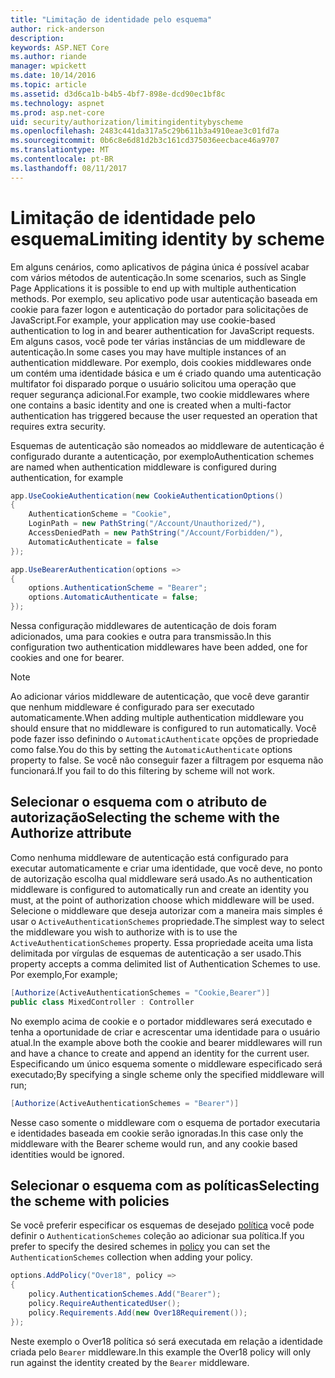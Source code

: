 ```yaml
---
title: "Limitação de identidade pelo esquema"
author: rick-anderson
description: 
keywords: ASP.NET Core
ms.author: riande
manager: wpickett
ms.date: 10/14/2016
ms.topic: article
ms.assetid: d3d6ca1b-b4b5-4bf7-898e-dcd90ec1bf8c
ms.technology: aspnet
ms.prod: asp.net-core
uid: security/authorization/limitingidentitybyscheme
ms.openlocfilehash: 2483c441da317a5c29b611b3a4910eae3c01fd7a
ms.sourcegitcommit: 0b6c8e6d81d2b3c161cd375036eecbace46a9707
ms.translationtype: MT
ms.contentlocale: pt-BR
ms.lasthandoff: 08/11/2017
---
```

# <a name="limiting-identity-by-scheme"></a><span data-ttu-id="cce68-103">Limitação de identidade pelo esquema</span><span class="sxs-lookup"><span data-stu-id="cce68-103">Limiting identity by scheme</span></span>

<a name=security-authorization-limiting-by-scheme></a>

<span data-ttu-id="cce68-104">Em alguns cenários, como aplicativos de página única é possível acabar com vários métodos de autenticação.</span><span class="sxs-lookup"><span data-stu-id="cce68-104">In some scenarios, such as Single Page Applications it is possible to end up with multiple authentication methods.</span></span> <span data-ttu-id="cce68-105">Por exemplo, seu aplicativo pode usar autenticação baseada em cookie para fazer logon e autenticação do portador para solicitações de JavaScript.</span><span class="sxs-lookup"><span data-stu-id="cce68-105">For example, your application may use cookie-based authentication to log in and bearer authentication for JavaScript requests.</span></span> <span data-ttu-id="cce68-106">Em alguns casos, você pode ter várias instâncias de um middleware de autenticação.</span><span class="sxs-lookup"><span data-stu-id="cce68-106">In some cases you may have multiple instances of an authentication middleware.</span></span> <span data-ttu-id="cce68-107">Por exemplo, dois cookies middlewares onde um contém uma identidade básica e um é criado quando uma autenticação multifator foi disparado porque o usuário solicitou uma operação que requer segurança adicional.</span><span class="sxs-lookup"><span data-stu-id="cce68-107">For example, two cookie middlewares where one contains a basic identity and one is created when a multi-factor authentication has triggered because the user requested an operation that requires extra security.</span></span>

<span data-ttu-id="cce68-108">Esquemas de autenticação são nomeados ao middleware de autenticação é configurado durante a autenticação, por exemplo</span><span class="sxs-lookup"><span data-stu-id="cce68-108">Authentication schemes are named when authentication middleware is configured during authentication, for example</span></span>

```csharp
app.UseCookieAuthentication(new CookieAuthenticationOptions()
{
    AuthenticationScheme = "Cookie",
    LoginPath = new PathString("/Account/Unauthorized/"),
    AccessDeniedPath = new PathString("/Account/Forbidden/"),
    AutomaticAuthenticate = false
});

app.UseBearerAuthentication(options =>
{
    options.AuthenticationScheme = "Bearer";
    options.AutomaticAuthenticate = false;
});
```

<span data-ttu-id="cce68-109">Nessa configuração middlewares de autenticação de dois foram adicionados, uma para cookies e outra para transmissão.</span><span class="sxs-lookup"><span data-stu-id="cce68-109">In this configuration two authentication middlewares have been added, one for cookies and one for bearer.</span></span>

>[!NOTE]
><span data-ttu-id="cce68-110">Ao adicionar vários middleware de autenticação, que você deve garantir que nenhum middleware é configurado para ser executado automaticamente.</span><span class="sxs-lookup"><span data-stu-id="cce68-110">When adding multiple authentication middleware you should ensure that no middleware is configured to run automatically.</span></span> <span data-ttu-id="cce68-111">Você pode fazer isso definindo o `AutomaticAuthenticate` opções de propriedade como false.</span><span class="sxs-lookup"><span data-stu-id="cce68-111">You do this by setting the `AutomaticAuthenticate` options property to false.</span></span> <span data-ttu-id="cce68-112">Se você não conseguir fazer a filtragem por esquema não funcionará.</span><span class="sxs-lookup"><span data-stu-id="cce68-112">If you fail to do this filtering by scheme will not work.</span></span>

## <a name="selecting-the-scheme-with-the-authorize-attribute"></a><span data-ttu-id="cce68-113">Selecionar o esquema com o atributo de autorização</span><span class="sxs-lookup"><span data-stu-id="cce68-113">Selecting the scheme with the Authorize attribute</span></span>

<span data-ttu-id="cce68-114">Como nenhuma middleware de autenticação está configurado para executar automaticamente e criar uma identidade, que você deve, no ponto de autorização escolha qual middleware será usado.</span><span class="sxs-lookup"><span data-stu-id="cce68-114">As no authentication middleware is configured to automatically run and create an identity you must, at the point of authorization choose which middleware will be used.</span></span> <span data-ttu-id="cce68-115">Selecione o middleware que deseja autorizar com a maneira mais simples é usar o `ActiveAuthenticationSchemes` propriedade.</span><span class="sxs-lookup"><span data-stu-id="cce68-115">The simplest way to select the middleware you wish to authorize with is to use the `ActiveAuthenticationSchemes` property.</span></span> <span data-ttu-id="cce68-116">Essa propriedade aceita uma lista delimitada por vírgulas de esquemas de autenticação a ser usado.</span><span class="sxs-lookup"><span data-stu-id="cce68-116">This property accepts a comma delimited list of Authentication Schemes to use.</span></span> <span data-ttu-id="cce68-117">Por exemplo,</span><span class="sxs-lookup"><span data-stu-id="cce68-117">For example;</span></span>

```csharp
[Authorize(ActiveAuthenticationSchemes = "Cookie,Bearer")]
public class MixedController : Controller
```

<span data-ttu-id="cce68-118">No exemplo acima de cookie e o portador middlewares será executado e tenha a oportunidade de criar e acrescentar uma identidade para o usuário atual.</span><span class="sxs-lookup"><span data-stu-id="cce68-118">In the example above both the cookie and bearer middlewares will run and have a chance to create and append an identity for the current user.</span></span> <span data-ttu-id="cce68-119">Especificando um único esquema somente o middleware especificado será executado;</span><span class="sxs-lookup"><span data-stu-id="cce68-119">By specifying a single scheme only the specified middleware will run;</span></span>

```csharp
[Authorize(ActiveAuthenticationSchemes = "Bearer")]
```

<span data-ttu-id="cce68-120">Nesse caso somente o middleware com o esquema de portador executaria e identidades baseada em cookie serão ignoradas.</span><span class="sxs-lookup"><span data-stu-id="cce68-120">In this case only the middleware with the Bearer scheme would run, and any cookie based identities would be ignored.</span></span>

## <a name="selecting-the-scheme-with-policies"></a><span data-ttu-id="cce68-121">Selecionar o esquema com as políticas</span><span class="sxs-lookup"><span data-stu-id="cce68-121">Selecting the scheme with policies</span></span>

<span data-ttu-id="cce68-122">Se você preferir especificar os esquemas de desejado [política](policies.md#security-authorization-policies-based) você pode definir o `AuthenticationSchemes` coleção ao adicionar sua política.</span><span class="sxs-lookup"><span data-stu-id="cce68-122">If you prefer to specify the desired schemes in [policy](policies.md#security-authorization-policies-based) you can set the `AuthenticationSchemes` collection when adding your policy.</span></span>

```csharp
options.AddPolicy("Over18", policy =>
{
    policy.AuthenticationSchemes.Add("Bearer");
    policy.RequireAuthenticatedUser();
    policy.Requirements.Add(new Over18Requirement());
});
```

<span data-ttu-id="cce68-123">Neste exemplo o Over18 política só será executada em relação a identidade criada pelo `Bearer` middleware.</span><span class="sxs-lookup"><span data-stu-id="cce68-123">In this example the Over18 policy will only run against the identity created by the `Bearer` middleware.</span></span>
